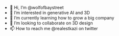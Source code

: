 - 👋 Hi, I’m @wolfofbaystreet
- 👀 I’m interested in generative AI and 3D
- 🌱 I’m currently learning how to grow a big company
- 💞️ I’m looking to collaborate on 3D design
- 📫 How to reach me @realestkazi on twitter

<!---
wolfofbaystreet/wolfofbaystreet is a ✨ special ✨ repository because its `README.md` (this file) appears on your GitHub profile.
You can click the Preview link to take a look at your changes.
--->
